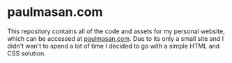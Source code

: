 # paulmasan.com

This repository contains all of the code and assets for my personal website, which can be accessed at [paulmasan.com](https://paulmasan.com). Due to its only a small site and I didn't wan't to spend a lot of time I decided to go with a simple HTML and CSS solution.
